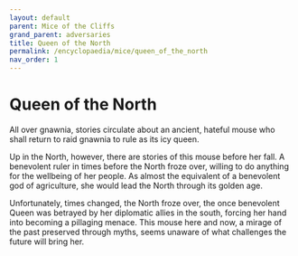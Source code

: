 ```yaml
---
layout: default
parent: Mice of the Cliffs
grand_parent: adversaries
title: Queen of the North
permalink: /encyclopaedia/mice/queen_of_the_north
nav_order: 1
---
```

# Queen of the North

All over gnawnia, stories circulate about an ancient, hateful mouse who shall return to raid gnawnia to rule as its icy queen.

Up in the North, however, there are stories of this mouse before her fall. A benevolent ruler in times before the North froze over, willing to do anything for the wellbeing of her people. As almost the equivalent of a benevolent god of agriculture, she would lead the North through its golden age.

Unfortunately, times changed, the North froze over, the once benevolent Queen was betrayed by her diplomatic allies in the south, forcing her hand into becoming a pillaging menace. This mouse here and now, a mirage of the past preserved through myths, seems unaware of what challenges the future will bring her.
